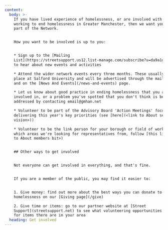 ```yaml
---
content:
  body: >-
    If you have lived experience of homelessness, or are involved with a project
    working to end homelessness in Greater Manchester, then we want you to be a
    part of the Network. 


    How you want to be involved is up to you:


    * Sign up to the [Mailing
    List](https://streetsupport.us12.list-manage.com/subscribe?u=da9a1d4bb2b1a69a981456972&id=3c6ae13085)
    to hear about new events and activities

    * Attend the wider network events every three months. These usually take
    place at Salford University and will be advertised through the mailing list
    and on the [News And Events](/news-and-events) page.

    * Let us know about good practice in ending homelessness that you are
    involved in, or a problem you've spotted that you don't think is being
    addressed by contacting email@gmhan.net 

    * Volunteer to be part of the Advisory Board 'Action Meetings' focused on
    delivering this year's key priorities (see [here](<link to About section on
    vision>))

    * Volunteer to be the link person for your borough or field of work. To see
    which areas we're looking for representatives from, follow [this link](<link
    to About members bit>)


    ## Other ways to get involved


    Not everyone can get involved in everything, and that's fine. 


    If you are a member of the public, you may find it easier to:


    1. Give money: find out more about the best ways you can donate to ending
    homelessness on our [Giving page](/give)

    2. Give time or items: go to our partner website at [Street
    Support](streetsupport.net) to see what volunteering opportunities or need
    for items there are in your area
  heading: Get involved
---
```


